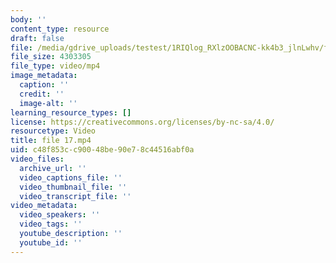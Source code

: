 ```yaml
---
body: ''
content_type: resource
draft: false
file: /media/gdrive_uploads/testest/1RIQlog_RXlzOOBACNC-kk4b3_jlnLwhv/file-17.mp4
file_size: 4303305
file_type: video/mp4
image_metadata:
  caption: ''
  credit: ''
  image-alt: ''
learning_resource_types: []
license: https://creativecommons.org/licenses/by-nc-sa/4.0/
resourcetype: Video
title: file 17.mp4
uid: c48f853c-c900-48be-90e7-8c44516abf0a
video_files:
  archive_url: ''
  video_captions_file: ''
  video_thumbnail_file: ''
  video_transcript_file: ''
video_metadata:
  video_speakers: ''
  video_tags: ''
  youtube_description: ''
  youtube_id: ''
---
```

